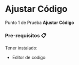 # Ajustar Código

Punto 1 de Prueba **Ajustar Código**

### Pre-requisitos 📋

Tener instalado:

- Editor de codígo
